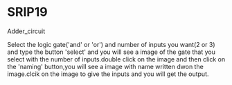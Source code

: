 # SRIP19
Adder_circuit

Select the logic gate('and' or 'or') and number of inputs you want(2 or 3) and type the button 'select' and you will see a image of the gate that you select with the number of inputs.double click on the image and then click on the 'naming' button,you will see a image with name written dwon the image.clcik on the image to give the inputs and you will get the output.
